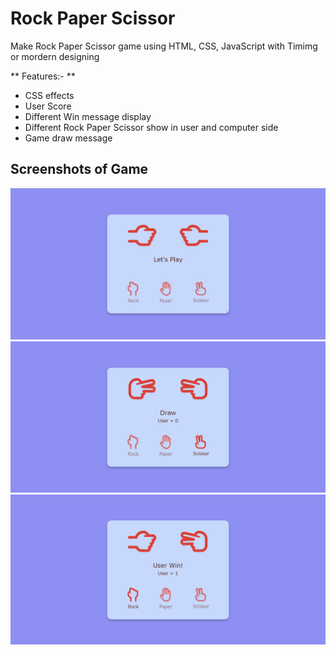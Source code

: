 # Rock Paper Scissor

Make Rock Paper Scissor game using HTML, CSS, JavaScript with Timimg or mordern
designing

** Features:- **

- CSS effects
- User Score
- Different Win message display
- Different Rock Paper Scissor show in user and computer side
- Game draw message

## Screenshots of Game

<img src="/RPC 1.png"></img> <img src="/RPC 2.png"></img>
<img src="/RPC 3.png"></img>
